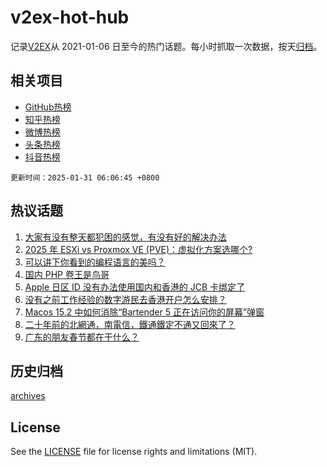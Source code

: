 # v2ex-hot-hub

 记录[V2EX](https://www.v2ex.com/)从 2021-01-06 日至今的热门话题。每小时抓取一次数据，按天[归档](archives)。
 
 ## 相关项目

- [GitHub热榜](https://github.com/it985/github-hot-hub)
- [知乎热榜](https://github.com/it985/zhihu-hot-hub)
- [微博热榜](https://github.com/it985/weibo-hot-hub)
- [头条热榜](https://github.com/it985/toutiao-hot-hub)
- [抖音热榜](https://github.com/it985/douyin-hot-hub)


 `更新时间：2025-01-31 06:06:45 +0800`

## 热议话题

1. [大家有没有整天都犯困的感觉，有没有好的解决办法](https://www.v2ex.com/t/1108320)
1. [2025 年 ESXi vs Proxmox VE (PVE)：虚拟化方案选哪个?](https://www.v2ex.com/t/1108307)
1. [可以讲下你看到的编程语言的美吗？](https://www.v2ex.com/t/1108327)
1. [国内 PHP 卷王是鸟哥](https://www.v2ex.com/t/1108309)
1. [Apple 日区 ID 没有办法使用国内和香港的 JCB 卡绑定了](https://www.v2ex.com/t/1108312)
1. [没有之前工作经验的数字游民去香港开户怎么安排？](https://www.v2ex.com/t/1108334)
1. [Macos 15.2 中如何消除“Bartender 5 正在访问你的屏幕”弹窗](https://www.v2ex.com/t/1108313)
1. [二十年前的北網通，南電信，鐵通鐵定不通又回來了？](https://www.v2ex.com/t/1108318)
1. [广东的朋友春节都在干什么？](https://www.v2ex.com/t/1108344)

## 历史归档

[archives](archives)

## License

See the [LICENSE](LICENSE) file for license rights and limitations (MIT).
